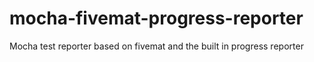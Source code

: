 # mocha-fivemat-progress-reporter
Mocha test reporter based on fivemat and the built in progress reporter
